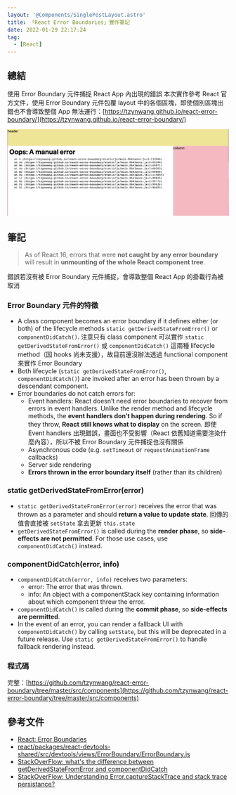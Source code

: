 ```yaml
---
layout: '@Components/SinglePostLayout.astro'
title: 「React Error Boundaries」實作筆記
date: 2022-01-29 22:17:24
tag:
  - [React]
---
```


## 總結

使用 Error Boundary 元件捕捉 React App 內出現的錯誤
本次實作參考 React 官方文件，使用 Error Boundary 元件包覆 layout 中的各個區塊，即使個別區塊出錯也不會導致整個 App 無法運行：[https://tzynwang.github.io/react-error-boundary/](https://tzynwang.github.io/react-error-boundary/)

![error boundary](/2022/react-error-boundaries/screenshot.png)

## 筆記

> As of React 16, errors that were **not caught by any error boundary** will result in **unmounting of the whole React component tree**.

錯誤若沒有被 Error Boundary 元件捕捉，會導致整個 React App 的掛載行為被取消

### Error Boundary 元件的特徵

- A class component becomes an error boundary if it defines either (or both) of the lifecycle methods `static getDerivedStateFromError()` or `componentDidCatch()`. 注意只有 class component 可以實作 `static getDerivedStateFromError()` 或 `componentDidCatch()` 這兩種 lifecycle method（因 hooks 尚未支援），故目前還沒辦法透過 functional component 來實作 Error Boundary
- Both lifecycle (`static getDerivedStateFromError()`, `componentDidCatch()`) are invoked after an error has been thrown by a descendant component.
- Error boundaries do not catch errors for:
  - Event handlers: React doesn’t need error boundaries to recover from errors in event handlers. Unlike the render method and lifecycle methods, the **event handlers don’t happen during rendering**. So if they throw, **React still knows what to display** on the screen. 即使 Event handlers 出現錯誤，畫面也不受影響（React 依舊知道需要渲染什麼內容），所以不被 Error Boundary 元件捕捉也沒有關係
  - Asynchronous code (e.g. `setTimeout` or `requestAnimationFrame` callbacks)
  - Server side rendering
  - **Errors thrown in the error boundary itself** (rather than its children)

### static getDerivedStateFromError(error)

- `static getDerivedStateFromError(error)` receives the error that was thrown as a parameter and should **return a value to update state**. 回傳的值會直接被 `setState` 拿去更新 `this.state`
- `getDerivedStateFromError()` is called during the **render phase**, so **side-effects are not permitted**. For those use cases, use `componentDidCatch()` instead.

### componentDidCatch(error, info)

- `componentDidCatch(error, info)` receives two parameters:
  - error: The error that was thrown.
  - info: An object with a componentStack key containing information about which component threw the error.
- `componentDidCatch()` is called during the **commit phase**, so **side-effects are permitted**.
- In the event of an error, you can render a fallback UI with `componentDidCatch()` by calling `setState`, but this will be deprecated in a future release. Use `static getDerivedStateFromError()` to handle fallback rendering instead.

### 程式碼

<script src="https://gist.github.com/tzynwang/427f0181a0b6b1e749b0778457137286.js"></script>

完整：[https://github.com/tzynwang/react-error-boundary/tree/master/src/components](https://github.com/tzynwang/react-error-boundary/tree/master/src/components)

## 參考文件

- [React: Error Boundaries](https://reactjs.org/docs/error-boundaries.html)
- [react/packages/react-devtools-shared/src/devtools/views/ErrorBoundary/ErrorBoundary.js](https://github.com/facebook/react/blob/575791925697c7e23966e6934b577e69aef736f3/packages/react-devtools-shared/src/devtools/views/ErrorBoundary/ErrorBoundary.js)
- [StackOverFlow: what's the difference between getDerivedStateFromError and componentDidCatch](https://stackoverflow.com/questions/52962851/whats-the-difference-between-getderivedstatefromerror-and-componentdidcatch)
- [StackOverFlow: Understanding Error.captureStackTrace and stack trace persistance?](https://stackoverflow.com/questions/59625425/understanding-error-capturestacktrace-and-stack-trace-persistance)
